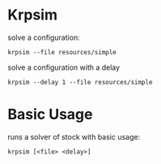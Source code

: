 # Krpsim

solve a configuration:

    krpsim --file resources/simple


solve a configuration with a delay

    krpsim --delay 1 --file resources/simple


# Basic Usage

runs a solver of stock with basic usage:

    krpsim [<file> <delay>]
